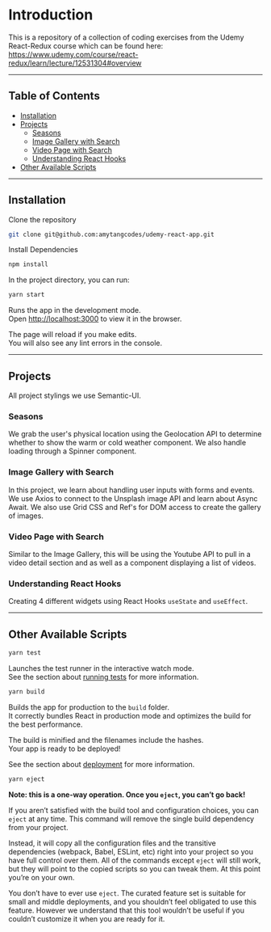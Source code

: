 # Introduction

This is a repository of a collection of coding exercises from the Udemy React-Redux course which can be found here:
https://www.udemy.com/course/react-redux/learn/lecture/12531304#overview

---

## Table of Contents

- [Installation](#installation)
- [Projects](#projects)
  - [Seasons](#seasons)
  - [Image Gallery with Search](#image-gallery-with-search)
  - [Video Page with Search](#video-page-with-search)
  - [Understanding React Hooks](#understanding-react-hooks)
- [Other Available Scripts](#other-available-scripts)

---

## Installation

Clone the repository

```bash
git clone git@github.com:amytangcodes/udemy-react-app.git
```

Install Dependencies

```bash
npm install
```

In the project directory, you can run:

```bash
yarn start
```

Runs the app in the development mode.<br />
Open [http://localhost:3000](http://localhost:3000) to view it in the browser.

The page will reload if you make edits.<br />
You will also see any lint errors in the console.

---

## Projects

All project stylings we use Semantic-UI.

### Seasons

We grab the user's physical location using the Geolocation API to determine whether to show the warm or cold weather component. We also handle loading through a Spinner component.

### Image Gallery with Search

In this project, we learn about handling user inputs with forms and events. We use Axios to connect to the Unsplash image API and learn about Async Await. We also use Grid CSS and Ref's for DOM access to create the gallery of images.

### Video Page with Search

Similar to the Image Gallery, this will be using the Youtube API to pull in a video detail section and as well as a component displaying a list of videos.

### Understanding React Hooks

Creating 4 different widgets using React Hooks `useState` and `useEffect`.

---

## Other Available Scripts

```bash
yarn test
```

Launches the test runner in the interactive watch mode.<br />
See the section about [running tests](https://facebook.github.io/create-react-app/docs/running-tests) for more information.

```bash
yarn build
```

Builds the app for production to the `build` folder.<br />
It correctly bundles React in production mode and optimizes the build for the best performance.

The build is minified and the filenames include the hashes.<br />
Your app is ready to be deployed!

See the section about [deployment](https://facebook.github.io/create-react-app/docs/deployment) for more information.

```bash
yarn eject
```

**Note: this is a one-way operation. Once you `eject`, you can’t go back!**

If you aren’t satisfied with the build tool and configuration choices, you can `eject` at any time. This command will remove the single build dependency from your project.

Instead, it will copy all the configuration files and the transitive dependencies (webpack, Babel, ESLint, etc) right into your project so you have full control over them. All of the commands except `eject` will still work, but they will point to the copied scripts so you can tweak them. At this point you’re on your own.

You don’t have to ever use `eject`. The curated feature set is suitable for small and middle deployments, and you shouldn’t feel obligated to use this feature. However we understand that this tool wouldn’t be useful if you couldn’t customize it when you are ready for it.
